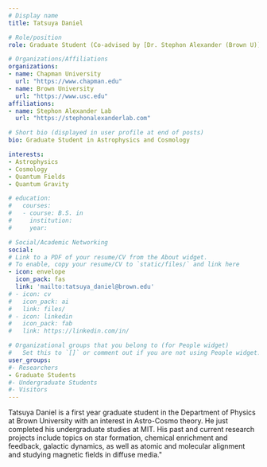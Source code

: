 ```yaml
---
# Display name
title: Tatsuya Daniel

# Role/position
role: Graduate Student (Co-advised by [Dr. Stephon Alexander (Brown U)](https://stephonalexanderlab.com))

# Organizations/Affiliations
organizations:
- name: Chapman University 
  url: "https://www.chapman.edu"
- name: Brown University
  url: "https://www.usc.edu"
affiliations:
- name: Stephon Alexander Lab
  url: "https://stephonalexanderlab.com"

# Short bio (displayed in user profile at end of posts)
bio: Graduate Student in Astrophysics and Cosmology

interests:
- Astrophysics
- Cosmology
- Quantum Fields
- Quantum Gravity

# education:
#   courses:
#   - course: B.S. in 
#     institution: 
#     year: 

# Social/Academic Networking
social:
# Link to a PDF of your resume/CV from the About widget.
# To enable, copy your resume/CV to `static/files/` and link here 
- icon: envelope
  icon_pack: fas
  link: 'mailto:tatsuya_daniel@brown.edu'
# - icon: cv
#   icon_pack: ai
#   link: files/
# - icon: linkedin
#   icon_pack: fab
#   link: https://linkedin.com/in/

# Organizational groups that you belong to (for People widget)
#   Set this to `[]` or comment out if you are not using People widget.
user_groups:
#- Researchers
- Graduate Students
#- Undergraduate Students
#- Visitors
---
```


Tatsuya Daniel is a first year graduate student in the Department of Physics at Brown University with an interest in Astro-Cosmo theory. He just completed his undergraduate studies at MIT. His past and current research projects include topics on star formation, chemical enrichment and feedback, galactic dynamics, as well as atomic and molecular alignment and studying magnetic fields in diffuse media."
